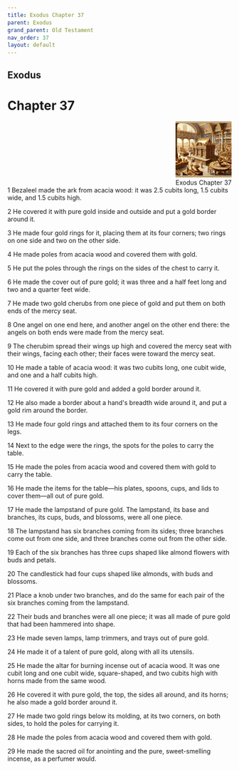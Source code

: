 ```yaml
---
title: Exodus Chapter 37
parent: Exodus
grand_parent: Old Testament
nav_order: 37
layout: default
---
```


## Exodus

# Chapter 37

<div style="clear: both; text-align: right;">
    <img src="/assets/Image/Exodus/500/37.jpg" alt="Exodus Chapter 37" class="chapter-image" style="max-width: 25%; height: auto;"/>
    <figcaption style="font-size: 14px;">Exodus Chapter 37</figcaption>
</div>
1 Bezaleel made the ark from acacia wood: it was 2.5 cubits long, 1.5 cubits wide, and 1.5 cubits high.

2 He covered it with pure gold inside and outside and put a gold border around it.

3 He made four gold rings for it, placing them at its four corners; two rings on one side and two on the other side.

4 He made poles from acacia wood and covered them with gold.

5 He put the poles through the rings on the sides of the chest to carry it.

6 He made the cover out of pure gold; it was three and a half feet long and two and a quarter feet wide.

7 He made two gold cherubs from one piece of gold and put them on both ends of the mercy seat.

8 One angel on one end here, and another angel on the other end there: the angels on both ends were made from the mercy seat.

9 The cherubim spread their wings up high and covered the mercy seat with their wings, facing each other; their faces were toward the mercy seat.

10 He made a table of acacia wood: it was two cubits long, one cubit wide, and one and a half cubits high.

11 He covered it with pure gold and added a gold border around it.

12 He also made a border about a hand's breadth wide around it, and put a gold rim around the border.

13 He made four gold rings and attached them to its four corners on the legs.

14 Next to the edge were the rings, the spots for the poles to carry the table.

15 He made the poles from acacia wood and covered them with gold to carry the table.

16 He made the items for the table—his plates, spoons, cups, and lids to cover them—all out of pure gold.

17 He made the lampstand of pure gold. The lampstand, its base and branches, its cups, buds, and blossoms, were all one piece.

18 The lampstand has six branches coming from its sides; three branches come out from one side, and three branches come out from the other side.

19 Each of the six branches has three cups shaped like almond flowers with buds and petals.

20 The candlestick had four cups shaped like almonds, with buds and blossoms.

21 Place a knob under two branches, and do the same for each pair of the six branches coming from the lampstand.

22 Their buds and branches were all one piece; it was all made of pure gold that had been hammered into shape.

23 He made seven lamps, lamp trimmers, and trays out of pure gold.

24 He made it of a talent of pure gold, along with all its utensils.

25 He made the altar for burning incense out of acacia wood. It was one cubit long and one cubit wide, square-shaped, and two cubits high with horns made from the same wood.

26 He covered it with pure gold, the top, the sides all around, and its horns; he also made a gold border around it.

27 He made two gold rings below its molding, at its two corners, on both sides, to hold the poles for carrying it.

28 He made the poles from acacia wood and covered them with gold.

29 He made the sacred oil for anointing and the pure, sweet-smelling incense, as a perfumer would.


